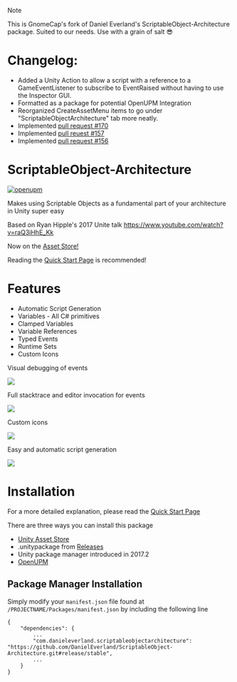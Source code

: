 > [!NOTE] 
> This is GnomeCap's fork of Daniel Everland's ScriptableObject-Architecture package. Suited to our needs. Use with a grain of salt 😎

# Changelog:
- Added a Unity Action to allow a script with a reference to a GameEventListener to subscribe to EventRaised without having to use the Inspector GUI.
- Formatted as a package for potential OpenUPM Integration
- Reorganized CreateAssetMenu items to go under "ScriptableObjectArchitecture" tab more neatly.
- Implemented [pull request #170](https://github.com/DanielEverland/ScriptableObject-Architecture/pull/170)
- Implemented [pull reuest #157](https://github.com/DanielEverland/ScriptableObject-Architecture/pull/157)
- Implemented [pull request #156](https://github.com/DanielEverland/ScriptableObject-Architecture/pull/156)

# ScriptableObject-Architecture
[![openupm](https://img.shields.io/npm/v/com.danieleverland.scriptableobjectarchitecture?label=openupm&registry_uri=https://package.openupm.com)](https://openupm.com/packages/com.danieleverland.scriptableobjectarchitecture/)

Makes using Scriptable Objects as a fundamental part of your architecture in Unity super easy

Based on Ryan Hipple's 2017 Unite talk https://www.youtube.com/watch?v=raQ3iHhE_Kk

Now on the [Asset Store!](https://assetstore.unity.com/packages/tools/utilities/scriptableobject-architecture-131520)

Reading the [Quick Start Page](https://github.com/DanielEverland/ScriptableObject-Architecture/wiki/Quick-Start) is recommended!

# Features
- Automatic Script Generation
- Variables - All C# primitives
- Clamped Variables
- Variable References
- Typed Events
- Runtime Sets
- Custom Icons

Visual debugging of events

![](https://i.imgur.com/GPP3aVR.gif)

Full stacktrace and editor invocation for events

![](https://i.imgur.com/S90VUWI.png)

Custom icons

![](https://i.imgur.com/simB0mK.png)

Easy and automatic script generation

![](https://i.imgur.com/xm2gNmo.png)

# Installation
For a more detailed explanation, please read the [Quick Start Page](https://github.com/DanielEverland/ScriptableObject-Architecture/wiki/Quick-Start)

There are three ways you can install this package
- [Unity Asset Store](https://assetstore.unity.com/packages/tools/utilities/scriptableobject-architecture-131520)
- .unitypackage from [Releases](https://github.com/DanielEverland/ScriptableObject-Architecture/releases)
- Unity package manager introduced in 2017.2
- [OpenUPM](https://openupm.com/packages/com.danieleverland.scriptableobjectarchitecture/)

## Package Manager Installation

Simply modify your `manifest.json` file found at `/PROJECTNAME/Packages/manifest.json` by including the following line

```
{
	"dependencies": {
		...
		"com.danieleverland.scriptableobjectarchitecture": "https://github.com/DanielEverland/ScriptableObject-Architecture.git#release/stable",
		...
	}
}
```
